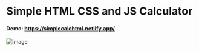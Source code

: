 # Simple HTML CSS and JS Calculator

#### Demo: https://simplecalchtml.netlify.app/
![image](https://user-images.githubusercontent.com/29993448/180611262-a79355bd-5ee7-46ae-873e-bf16f9b64ff9.png)
